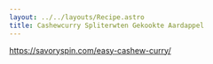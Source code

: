```yaml
---
layout: ../../layouts/Recipe.astro
title: Cashewcurry Spliterwten Gekookte Aardappel
---
```

<https://savoryspin.com/easy-cashew-curry/>